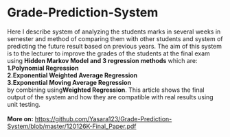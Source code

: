 # Grade-Prediction-System
Here I describe system of analyzing the students marks in several weeks in semester and method of comparing them with other students and system of predicting the future result based on previous years. The aim of this system is to
the lecturer to improve the grades of the students at the final exam using <b>Hidden Markov Model and 3 regression methods</b> which are:
<b><br>1.Polynomial Regression<br>2.Exponential Weighted Average Regression <br>3.Exponential Moving Average Regression</b> <br>by combining using<b>Weighted Regression</b>. This article shows the final output of the system and how they are compatible with real results using unit testing.
<br><br><b>More on:</b> https://github.com/Yasara123/Grade-Prediction-System/blob/master/120126K-Final_Paper.pdf

